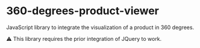 # 360-degrees-product-viewer
JavaScript library to integrate the visualization of a product in 360 degrees.

⚠ This library requires the prior integration of JQuery to work.